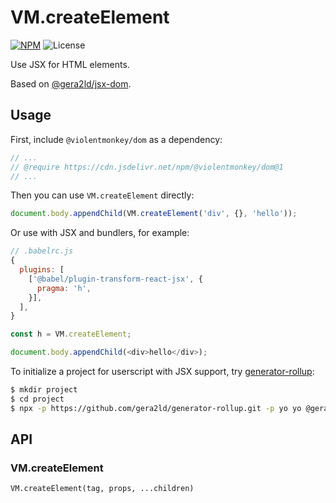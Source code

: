 # VM.createElement

[![NPM](https://img.shields.io/npm/v/@violentmonkey/dom.svg)](https://npm.im/@violentmonkey/dom)
![License](https://img.shields.io/npm/l/@violentmonkey/dom.svg)

Use JSX for HTML elements.

Based on [@gera2ld/jsx-dom](https://github.com/gera2ld/jsx-dom).

## Usage

First, include `@violentmonkey/dom` as a dependency:

```js
// ...
// @require https://cdn.jsdelivr.net/npm/@violentmonkey/dom@1
// ...
```

Then you can use `VM.createElement` directly:

```js
document.body.appendChild(VM.createElement('div', {}, 'hello'));
```

Or use with JSX and bundlers, for example:

```js
// .babelrc.js
{
  plugins: [
    ['@babel/plugin-transform-react-jsx', {
      pragma: 'h',
    }],
  ],
}
```

```js
const h = VM.createElement;

document.body.appendChild(<div>hello</div>);
```

To initialize a project for userscript with JSX support, try [generator-rollup](https://github.com/gera2ld/generator-rollup):

```sh
$ mkdir project
$ cd project
$ npx -p https://github.com/gera2ld/generator-rollup.git -p yo yo @gera2ld/rollup:iife
```

## API

### VM.createElement

`VM.createElement(tag, props, ...children)`
